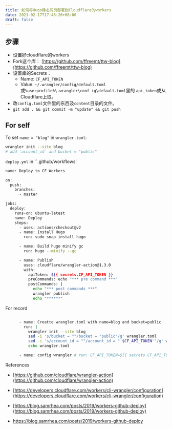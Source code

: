 ```yaml
---
title: 如何将Hugo静态网页部署到Cloudflare的workers
date: 2021-02-17T17:48:26+08:00
draft: false
---
```


## 步骤
*   设置好cloudflare的workers
*   Fork这个库： [https://github.com/ffreemt/ttw-blog](https://github.com/ffreemt/ttw-blog)
*   设置库的Secrets：
    * Name: `CF_API_TOKEN`
    * Value: `~/.wrangler/config/default.toml`或`%userprofile%\.wrangler\conf
ig\default.toml`里的 `api_token`或从Cloudflare上取。
*   改``config.toml``文件里的东西及`content`目录的文件。
*   `git add . && git commit -m "update" && git push`

## For self

To set ``name = "blog"`` in ``wrangler.toml``:
```bash
wrangler init --site blog
# add `account_id` and bucket = "public"
```

`deploy.yml` in ``.github/workflows`
```bash
name: Deploy to CF Workers

on:
  push:
    branches:
      - master

jobs:
  deploy:
    runs-on: ubuntu-latest
    name: Deploy
    steps:
      - uses: actions/checkout@v2
      - name: Install Hugo
        run: sudo snap install hugo

      - name: Build hugo minify gc
        run: hugo --minify --gc

      - name: Publish
        uses: cloudflare/wrangler-action@1.3.0
        with:
          apiToken: ${{ secrets.CF_API_TOKEN }}
          preCommands: echo "*** pre command ***"
          postCommands: |
            echo "*** post commands ***"
            wrangler publish
            echo "******"

```

For record
```bash

      - name: Creatte wrangler.toml with name=blog and bucket=public
        run: |
          wrangler init --site blog
          sed -i 's/bucket = ""/bucket = "public"/g' wrangler.toml
          sed -i 's/account_id = ""/account_id = "'$CF_API_TOKEN'"/g' wrangler.toml
          echo wrangler.toml

      - name: config wrangler # run: CF_API_TOKEN=${{ secrets.CF_API_TOKEN }} wrangler publish
```


References

*   [https://github.com/cloudflare/wrangler-action](https://github.com/cloudflare/wrangler-action)
*   [https://developers.cloudflare.com/workers/cli-wrangler/configuration](https://developers.cloudflare.com/workers/cli-wrangler/configuration)

*   [https://blog.samrhea.com/posts/2019/workers-github-deploy](https://blog.samrhea.com/posts/2019/workers-github-deploy)

*   https://blog.samrhea.com/posts/2019/workers-github-deploy